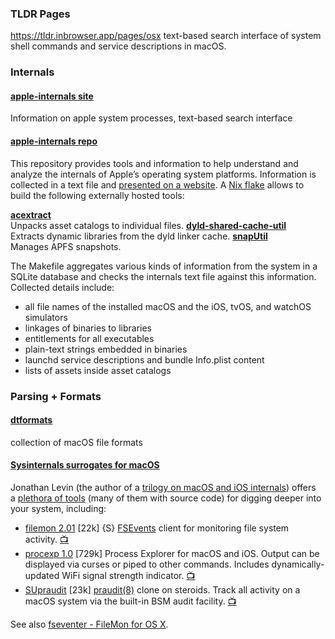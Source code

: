 ### TLDR Pages
https://tldr.inbrowser.app/pages/osx
text-based search interface of system shell commands and service descriptions in macOS.
### Internals

#### [apple-internals site](https://mroi.github.io/apple-internals/)
Information on apple system processes, text-based search interface 
#### [apple-internals repo](https://github.com/mroi/apple-internals)
This repository provides tools and information to help understand and analyze the internals of Apple’s operating system platforms. Information is collected in a text file and [presented on a website](https://mroi.github.io/apple-internals). A [Nix flake](https://nixos.wiki/wiki/Flakes) allows to build the following externally hosted tools:

[**acextract**](https://github.com/bartoszj/acextract)  
Unpacks asset catalogs to individual files.
[**dyld-shared-cache-util**](https://github.com/antons/dyld-shared-cache-big-sur)  
Extracts dynamic libraries from the dyld linker cache.
[**snapUtil**](https://github.com/ahl/apfs)  
Manages APFS snapshots.

The Makefile aggregates various kinds of information from the system in a SQLite database and checks the internals text file against this information. Collected details include:

- all file names of the installed macOS and the iOS, tvOS, and watchOS simulators
- linkages of binaries to libraries
- entitlements for all executables
- plain-text strings embedded in binaries
- launchd service descriptions and bundle Info.plist content
- lists of assets inside asset catalogs


### Parsing + Formats
#### [dtformats](https://github.com/libyal/dtformats/tree/main/documentation) 
collection of macOS file formats

#### [Sysinternals surrogates for macOS](https://tinyapps.org/blog/201906050700_sysinternals_surrogates_macos.html)
Jonathan Levin (the author of a [trilogy on macOS and iOS internals](http://newosxbook.com/)) offers a [plethora of tools](http://newosxbook.com/index.php?page=downloads) (many of them with source code) for digging deeper into your system, including:

- [filemon 2.01](http://newosxbook.com/tools/filemon.html) [22k] {S} [FSEvents](https://en.wikipedia.org/wiki/FSEvents) client for monitoring file system activity. [📺](https://tinyapps.org/screenshots/filemon-macos.png)
- [procexp 1.0](http://newosxbook.com/index.php?page=downloads) [729k] Process Explorer for macOS and iOS. Output can be displayed via curses or piped to other commands. Includes dynamically-updated WiFi signal strength indicator. [📺](https://tinyapps.org/screenshots/procexp.png)
- [SUpraudit](http://newosxbook.com/tools/supraudit.html) [23k] [praudit(8)](https://docs.oracle.com/cd/E88353_01/html/E72487/praudit-8.html) clone on steroids. Track all activity on a macOS system via the built-in BSM audit facility. [📺](https://tinyapps.org/screenshots/supraudit.png)

See also [fseventer - FileMon for OS X](https://tinyapps.org/blog/200807120700_filemon_for_os_x.html).
